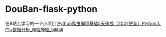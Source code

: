 # DouBan-flask-python
在B站上学习的一个小项目
[Python爬虫编程基础5天速成（2022更新）Python入门+数据分析_哔哩哔哩_bilibili](https://www.bilibili.com/video/BV12E411A7ZQ?spm_id_from=333.999.0.0)
